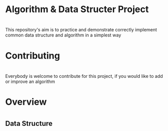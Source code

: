 # Algorithm & Data Structer Project <h1>
  This repository's aim is to practice and demonstrate correctly implement common data structure and algorithm in a simplest way

# Contributing <h1>
  Everybody is welcome to contribute for this project, if you would like to add or improve an algorithm
  
# Overview <h1>
  ## Data Structure <h2>
  
